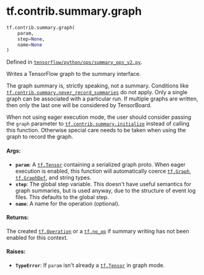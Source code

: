 <div itemscope itemtype="http://developers.google.com/ReferenceObject">
<meta itemprop="name" content="tf.contrib.summary.graph" />
<meta itemprop="path" content="Stable" />
</div>

# tf.contrib.summary.graph

``` python
tf.contrib.summary.graph(
    param,
    step=None,
    name=None
)
```



Defined in [`tensorflow/python/ops/summary_ops_v2.py`](/code/stable/tensorflow/python/ops/summary_ops_v2.py).

Writes a TensorFlow graph to the summary interface.

The graph summary is, strictly speaking, not a summary. Conditions
like <a href="../../../tf/contrib/summary/never_record_summaries.md"><code>tf.contrib.summary.never_record_summaries</code></a> do not apply. Only
a single graph can be associated with a particular run. If multiple
graphs are written, then only the last one will be considered by
TensorBoard.

When not using eager execution mode, the user should consider passing
the `graph` parameter to <a href="../../../tf/contrib/summary/initialize.md"><code>tf.contrib.summary.initialize</code></a> instead of
calling this function. Otherwise special care needs to be taken when
using the graph to record the graph.

#### Args:

* <b>`param`</b>: A <a href="../../../tf/Tensor.md"><code>tf.Tensor</code></a> containing a serialized graph proto. When
    eager execution is enabled, this function will automatically
    coerce <a href="../../../tf/Graph.md"><code>tf.Graph</code></a>, <a href="../../../tf/GraphDef.md"><code>tf.GraphDef</code></a>, and string types.
* <b>`step`</b>: The global step variable. This doesn't have useful semantics
    for graph summaries, but is used anyway, due to the structure of
    event log files. This defaults to the global step.
* <b>`name`</b>: A name for the operation (optional).


#### Returns:

The created <a href="../../../tf/Operation.md"><code>tf.Operation</code></a> or a <a href="../../../tf/no_op.md"><code>tf.no_op</code></a> if summary writing has
not been enabled for this context.


#### Raises:

* <b>`TypeError`</b>: If `param` isn't already a <a href="../../../tf/Tensor.md"><code>tf.Tensor</code></a> in graph mode.